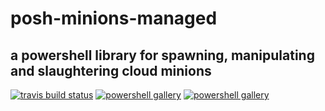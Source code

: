 # posh-minions-managed

## a powershell library for spawning, manipulating and slaughtering cloud minions

[![travis build status](https://travis-ci.org/grenade/posh-minions-managed.svg?branch=master)](https://travis-ci.org/grenade/posh-minions-managed)
[![powershell gallery](https://img.shields.io/powershellgallery/v/posh-minions-managed.svg?label=posh-minions-managed)](https://www.powershellgallery.com/packages/posh-minions-managed)
[![powershell gallery](https://img.shields.io/powershellgallery/p/posh-minions-managed.svg?label=posh-minions-managed)](https://www.powershellgallery.com/packages/posh-minions-managed)